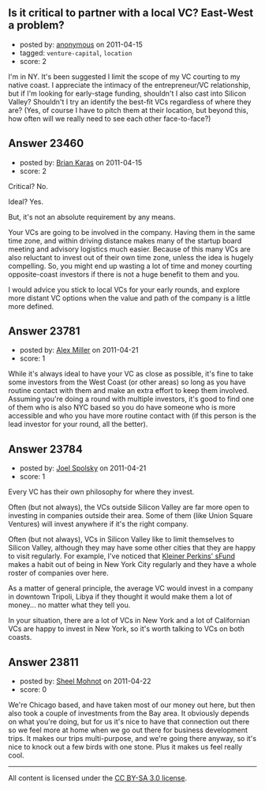 ## Is it critical to partner with a local VC? East-West a problem?

- posted by: [anonymous](https://stackexchange.com/users/-1/9669-anonymous) on 2011-04-15
- tagged: `venture-capital`, `location`
- score: 2

I'm in NY. It's been suggested I limit the scope of my VC courting to my native coast. I appreciate the intimacy of the entrepreneur/VC relationship, but if I'm looking for early-stage funding, shouldn't I also cast into Silicon Valley? Shouldn't I try an identify the best-fit VCs regardless of where they are? (Yes, of course I have to pitch them at their location, but beyond this, how often will we really need to see each other face-to-face?)


## Answer 23460

- posted by: [Brian Karas](https://stackexchange.com/users/-1/8465-brian-karas) on 2011-04-15
- score: 2

Critical? No.

Ideal?  Yes.

But, it's not an absolute requirement by any means.

Your VCs are going to be involved in the company.  Having them in the same time zone, and within driving distance makes many of the startup board meeting and advisory logistics much easier.  Because of this many VCs are also reluctant to invest out of their own time zone, unless the idea is hugely compelling.  So, you might end up wasting a lot of time and money courting opposite-coast investors if there is not a huge benefit to them and you.

I would advice you stick to local VCs for your early rounds, and explore more distant VC options when the value and path of the company is a little more defined.




## Answer 23781

- posted by: [Alex Miller](https://stackexchange.com/users/-1/8839-alex-miller) on 2011-04-21
- score: 1

While it's always ideal to have your VC as close as possible, it's fine to take some investors from the West Coast (or other areas) so long as you have routine contact with them and make an extra effort to keep them involved.  Assuming you're doing a round with multiple investors, it's good to find one of them who is also NYC based so you do have someone who is more accessible and who you have more routine contact with (if this person is the lead investor for your round, all the better).


## Answer 23784

- posted by: [Joel Spolsky](https://stackexchange.com/users/-1/4335-joel-spolsky) on 2011-04-21
- score: 1

Every VC has their own philosophy for where they invest.

Often (but not always), the VCs outside Silicon Valley are far more open to investing in companies outside their area. Some of them (like Union Square Ventures) will invest anywhere if it's the right company.

Often (but not always), VCs in Silicon Valley like to limit themselves to Silicon Valley, although they may have some other cities that they are happy to visit regularly. For example, I've noticed that [Kleiner Perkins' sFund](http://www.kpcb.com/initiatives/sfund/) makes a habit out of being in New York City regularly and they have a whole roster of companies over here.

As a matter of general principle, the average VC would invest in a company in downtown Tripoli, Libya if they thought it would make them a lot of money... no matter what they tell you.

In your situation, there are a lot of VCs in New York and a lot of Californian VCs are happy to invest in New York, so it's worth talking to VCs on both coasts.


## Answer 23811

- posted by: [Sheel Mohnot](https://stackexchange.com/users/-1/8553-sheel-mohnot) on 2011-04-22
- score: 0

We're Chicago based, and have taken most of our money out here, but then also took a couple of investments from the Bay area. It obviously depends on what you're doing, but for us it's nice to have that connection out there so we feel more at home when we go out there for business development trips. It makes our trips multi-purpose, and we're going there anyway, so it's nice to knock out a few birds with one stone. Plus it makes us feel really cool.



---

All content is licensed under the [CC BY-SA 3.0 license](https://creativecommons.org/licenses/by-sa/3.0/).
